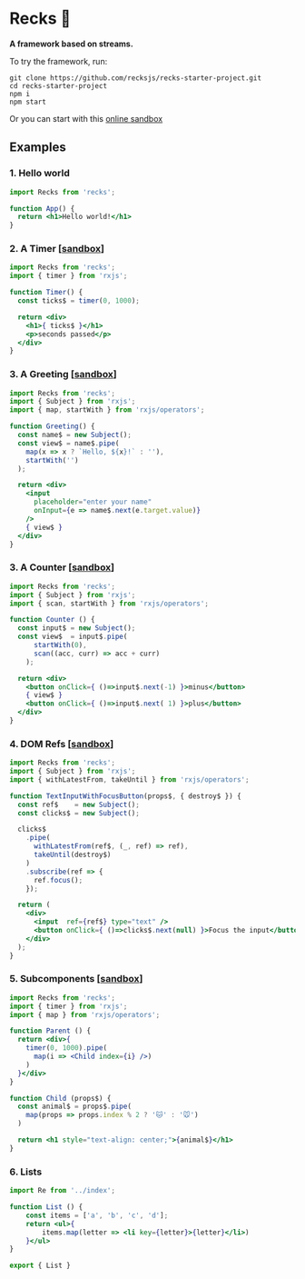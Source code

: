 # Recks 🐶

**A framework based on streams.**

To try the framework, run:

```
git clone https://github.com/recksjs/recks-starter-project.git
cd recks-starter-project
npm i
npm start
```

Or you can start with this [online sandbox](https://codesandbox.io/s/recks-example-greeting-input-tu6tp?fontsize=14&hidenavigation=1&theme=dark)

## Examples

### 1. Hello world

```jsx
import Recks from 'recks';

function App() {
  return <h1>Hello world!</h1>
}
```
### 2. A Timer [[sandbox](https://codesandbox.io/s/recks-example-timer-fjyvj?fontsize=14&hidenavigation=1&theme=dark&module=/src/App)]

```jsx
import Recks from 'recks';
import { timer } from 'rxjs';

function Timer() {
  const ticks$ = timer(0, 1000);

  return <div>
    <h1>{ ticks$ }</h1>
    <p>seconds passed</p>
  </div>
}
```

### 3. A Greeting [[sandbox](https://codesandbox.io/s/recks-example-greeting-input-tu6tp?fontsize=14&hidenavigation=1&theme=dark&module=/src/App)]

```jsx
import Recks from 'recks';
import { Subject } from 'rxjs';
import { map, startWith } from 'rxjs/operators';

function Greeting() {
  const name$ = new Subject();
  const view$ = name$.pipe(
    map(x => x ? `Hello, ${x}!` : ''),
    startWith('')
  );

  return <div>
    <input
      placeholder="enter your name"
      onInput={e => name$.next(e.target.value)}
    />
    { view$ }
  </div>
}
```

### 3. A Counter [[sandbox](https://codesandbox.io/s/recks-example-counter-lw29e?fontsize=14&hidenavigation=1&theme=dark&module=/src/App)]

```jsx
import Recks from 'recks';
import { Subject } from 'rxjs';
import { scan, startWith } from 'rxjs/operators';

function Counter () {
  const input$ = new Subject();
  const view$  = input$.pipe(
      startWith(0),
      scan((acc, curr) => acc + curr)
    );

  return <div>
    <button onClick={ ()=>input$.next(-1) }>minus</button>
    { view$ }
    <button onClick={ ()=>input$.next( 1) }>plus</button>
  </div>
}
```


### 4. DOM Refs [[sandbox](https://codesandbox.io/s/recks-example-input-ref-ye5so?fontsize=14&hidenavigation=1&theme=dark&module=/src/App)]

```jsx
import Recks from 'recks';
import { Subject } from 'rxjs';
import { withLatestFrom, takeUntil } from 'rxjs/operators';

function TextInputWithFocusButton(props$, { destroy$ }) {
  const ref$    = new Subject();
  const clicks$ = new Subject();

  clicks$
    .pipe(
      withLatestFrom(ref$, (_, ref) => ref),
      takeUntil(destroy$)
    )
    .subscribe(ref => {
      ref.focus();
    });

  return (
    <div>
      <input  ref={ref$} type="text" />
      <button onClick={ ()=>clicks$.next(null) }>Focus the input</button>
    </div>
  );
}
```

### 5. Subcomponents [[sandbox](https://codesandbox.io/s/recks-example-cat-mouse-hnr41?fontsize=14&hidenavigation=1&theme=dark&module=/src/App)]

```jsx
import Recks from 'recks';
import { timer } from 'rxjs';
import { map } from 'rxjs/operators';

function Parent () {
  return <div>{
    timer(0, 1000).pipe(
      map(i => <Child index={i} />)
    )
  }</div>
}

function Child (props$) {
  const animal$ = props$.pipe(
    map(props => props.index % 2 ? '🐱' : '🐭')
  )

  return <h1 style="text-align: center;">{animal$}</h1>
}
```

### 6. Lists

```jsx
import Re from '../index';

function List () {
    const items = ['a', 'b', 'c', 'd'];
    return <ul>{
        items.map(letter => <li key={letter}>{letter}</li>)
    }</ul>
}

export { List }
```
